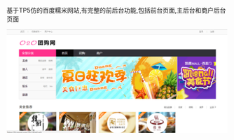 基于TP5仿的百度糯米网站,有完整的前后台功能,包括前台页面,主后台和商户后台页面

![](https://github.com/lovedly/php/blob/master/tp5/TP5%E4%BB%BF%E7%99%BE%E5%BA%A6%E7%B3%AF%E7%B1%B3/images/%E9%A6%96%E9%A1%B5.png "首页")
